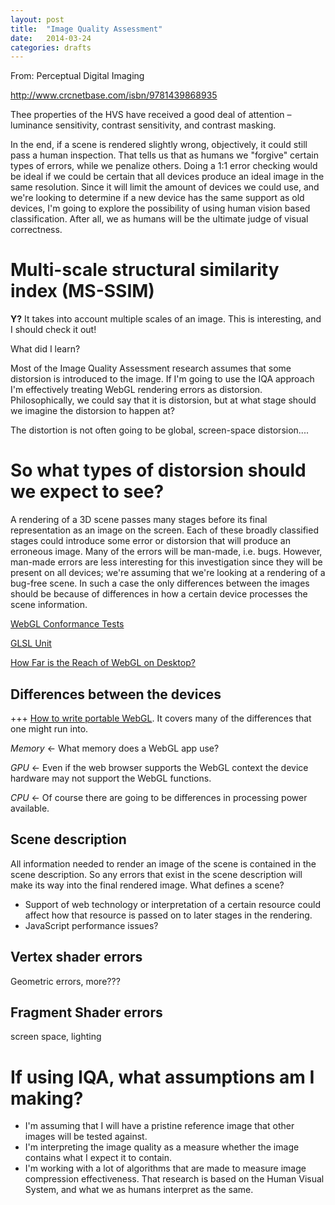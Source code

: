 ```yaml
---
layout: post
title:  "Image Quality Assessment"
date:   2014-03-24
categories: drafts
---
```



From: Perceptual Digital Imaging

http://www.crcnetbase.com/isbn/9781439868935

Thee properties of the HVS have received a good deal of attention – luminance sensitivity, contrast sensitivity, and contrast masking.

In the end, if a scene is rendered slightly wrong, objectively, it could still pass a human inspection. That tells us that as humans we "forgive" certain types of errors, while we penalize others. Doing a 1:1 error checking would be ideal if we could be certain that all devices produce an ideal image in the same resolution. Since it will limit the amount of devices we could use, and we're looking to determine if a new device has the same support as old devices, I'm going to explore the possibility of using human vision based classification. After all, we as humans will be the ultimate judge of visual correctness.


# Multi-scale structural similarity index (MS-SSIM)

**Y?** It takes into account multiple scales of an image. This is interesting, and I should check it out!


What did I learn?

Most of the Image Quality Assessment research assumes that some distorsion is introduced to the image. If I'm going to use the IQA approach I'm effectively treating WebGL rendering errors as distorsion. Philosophically, we could say that it is distorsion, but at what stage should we imagine the distorsion to happen at?

The distortion is not often going to be global, screen-space distorsion....



# So what types of distorsion should we expect to see?
A rendering of a 3D scene passes many stages before its final representation as an image on the screen. Each of these broadly classified stages could introduce some error or distorsion that will produce an erroneous image. Many of the errors will be man-made, i.e. bugs. However, man-made errors are less interesting for this investigation since they will be present on all devices; we're assuming that we're looking at a rendering of a bug-free scene. In such a case the only differences between the images should be because of differences in how a certain device processes the scene information.

[WebGL Conformance Tests](http://www.khronos.org/registry/webgl/conformance-suites/1.0.1/webgl-conformance-tests.html)

[GLSL Unit](http://glslunit.appspot.com/)

[How Far is the Reach of WebGL on Desktop?](http://renaun.com/blog/2013/04/how-far-is-the-reach-of-webgl-on-the-desktop/)

## Differences between the devices

+++ [How to write portable WebGL](http://codeflow.org/entries/2013/feb/22/how-to-write-portable-webgl/). It covers many of the differences that one might run into.

*Memory* <- What memory does a WebGL app use?

*GPU* <- Even if the web browser supports the WebGL context the device hardware may not support the WebGL functions.

*CPU* <- Of course there are going to be differences in processing power available.


## Scene description
All information needed to render an image of the scene is contained in the scene description. So any errors that exist in the scene description will make its way into the final rendered image. What defines a scene?

- Support of web technology or interpretation of a certain resource could affect how that resource is passed on to later stages in the rendering.
- JavaScript performance issues?


## Vertex shader errors
Geometric errors, more???

## Fragment Shader errors
screen space, lighting





# If using IQA, what assumptions am I making?

- I'm assuming that I will have a pristine reference image that other images will be tested against.
- I'm interpreting the image quality as a measure whether the image contains what I expect it to contain.
- I'm working with a lot of algorithms that are made to measure image compression effectiveness. That research is based on the Human Visual System, and what we as humans interpret as the same.

